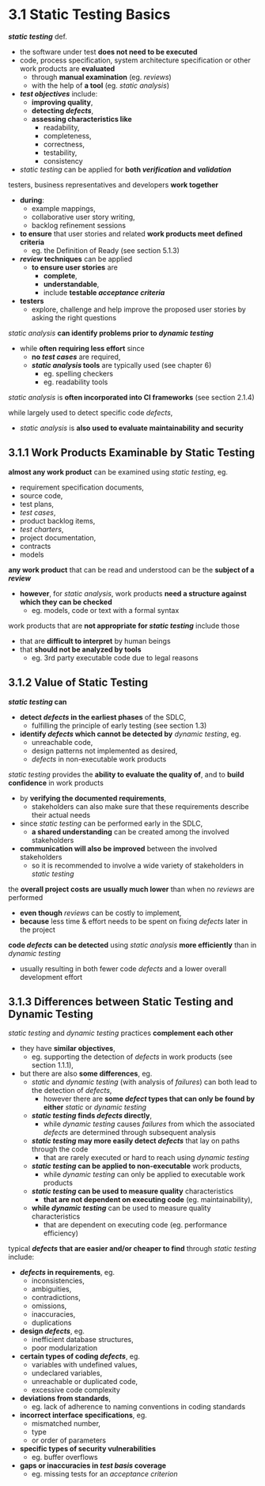 # 3.1 Static Testing Basics

***static testing*** def.
* the software under test **does not need to be executed**
* code, process specification, system architecture specification or other work products are **evaluated**
  + through **manual examination** (eg. *reviews*)
  + with the help of **a tool** (eg. *static analysis*)
* ***test objectives*** include:
  + **improving quality**,
  + **detecting *defects***,
  + **assessing characteristics like**
    - readability,
    - completeness,
    - correctness,
    - testability,
    - consistency
* *static testing* can be applied for **both *verification* and *validation***

testers, business representatives and developers **work together**
* **during**:
  + example mappings,
  + collaborative user story writing,
  + backlog refinement sessions
* **to ensure** that user stories and related **work products meet defined criteria**
  + eg. the Definition of Ready (see section 5.1.3)
* ***review* techniques** can be applied
  + **to ensure user stories** are
    - **complete**,
    - **understandable**,
    - include **testable *acceptance criteria***
* **testers**
  + explore, challenge and help improve the proposed user stories by asking the right questions

*static analysis* **can identify problems prior to *dynamic testing***
* while **often requiring less effort** since
  + **no *test cases*** are required,
  + ***static analysis* tools** are typically used (see chapter 6)
    - eg. spelling checkers
    - eg. readability tools

*static analysis* is **often incorporated into CI frameworks** (see section 2.1.4)

while largely used to detect specific code *defects*,
* *static analysis* is **also used to evaluate maintainability and security**

## 3.1.1 Work Products Examinable by Static Testing

**almost any work product** can be examined using *static testing*, eg.
* requirement specification documents,
* source code,
* test plans,
* *test cases*,
* product backlog items,
* *test charters*,
* project documentation,
* contracts
* models

**any work product** that can be read and understood can be the **subject of a *review***
* **however**, for *static analysis*, work products **need a structure against which they can be checked**
  + eg. models, code or text with a formal syntax

work products that are **not appropriate for *static testing*** include those
* that are **difficult to interpret** by human beings
* that **should not be analyzed by tools**
  + eg. 3rd party executable code due to legal reasons

## 3.1.2 Value of Static Testing

***static testing* can**
* **detect *defects* in the earliest phases** of the SDLC,
  + fulfilling the principle of early testing (see section 1.3)
* **identify *defects* which cannot be detected by** *dynamic testing*, eg.
  + unreachable code,
  + design patterns not implemented as desired,
  + *defects* in non-executable work products

*static testing* provides the **ability to evaluate the quality of**, and to **build confidence** in work products
* by **verifying the documented requirements**,
  + stakeholders can also make sure that these requirements describe their actual needs
* since *static testing* can be performed early in the SDLC,
  + **a shared understanding** can be created among the involved stakeholders
* **communication will also be improved** between the involved stakeholders
  + so it is recommended to involve a wide variety of stakeholders in *static testing*

the **overall project costs are usually much lower** than when no *reviews* are performed
* **even though** *reviews* can be costly to implement,
* **because** less time & effort needs to be spent on fixing *defects* later in the project

**code *defects* can be detected** using *static analysis* **more efficiently** than in *dynamic testing*
* usually resulting in both fewer code *defects* and a lower overall development effort

## 3.1.3 Differences between Static Testing and Dynamic Testing

*static testing* and *dynamic testing* practices **complement each other**
* they have **similar objectives**,
  + eg. supporting the detection of *defects* in work products (see section 1.1.1),
* but there are also **some differences**, eg.
  + *static* and *dynamic testing* (with analysis of *failures*) can both lead to the detection of *defects*,
    - however there are **some *defect* types that can only be found by either** *static* or *dynamic testing*
  + ***static testing* finds *defects* directly**,
    - while *dynamic testing* causes *failures* from which the associated *defects* are determined through subsequent analysis
  + ***static testing* may more easily detect *defects*** that lay on paths through the code
    - that are rarely executed or hard to reach using *dynamic testing*
  + ***static testing* can be applied to non-executable** work products,
    - while *dynamic testing* can only be applied to executable work products
  + ***static testing* can be used to measure quality** characteristics
    - **that are not dependent on executing code** (eg. maintainability),
  + **while *dynamic testing*** can be used to measure quality characteristics
    - that are dependent on executing code (eg. performance efficiency)

typical ***defects* that are easier and/or cheaper to find** through *static testing* include:
* ***defects* in requirements**, eg.
  + inconsistencies,
  + ambiguities,
  + contradictions,
  + omissions,
  + inaccuracies,
  + duplications
* **design *defects***, eg.
  + inefficient database structures,
  + poor modularization
* **certain types of coding *defects***, eg.
  + variables with undefined values,
  + undeclared variables,
  + unreachable or duplicated code,
  + excessive code complexity
* **deviations from standards**,
  + eg. lack of adherence to naming conventions in coding standards
* **incorrect interface specifications**, eg.
  + mismatched number,
  + type
  + or order of parameters
* **specific types of security vulnerabilities**
  + eg. buffer overflows
* **gaps or inaccuracies in *test basis* coverage**
  + eg. missing tests for an *acceptance criterion*



